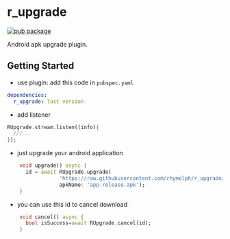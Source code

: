 # r_upgrade
[![pub package](https://img.shields.io/pub/v/r_upgrade.svg)](https://pub.dartlang.org/packages/r_upgrade)

Android apk upgrade plugin.

## Getting Started
- use plugin:
add this code in `pubspec.yaml`
```yaml
dependencies:
  r_upgrade: last version
```
- add listener
```dart
RUpgrade.stream.listen((info){
  ///...
});
```
- just upgrade your android application
```dart
    void upgrade() async {
      id = await RUpgrade.upgrade(
                 'https://raw.githubusercontent.com/rhymelph/r_upgrade/master/apk/app-release.apk',
                 apkName: 'app-release.apk');
    }
```
- you can use this id to cancel download
```dart
    void cancel() async {
      bool isSuccess=await RUpgrade.cancel(id);
    }
```